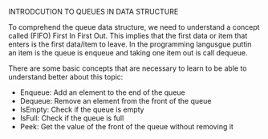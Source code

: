INTRODCUTION TO QUEUES IN DATA STRUCTURE 

To comprehend the queue data structure, we need to understand a concept called (FIFO) First In First Out. This implies that the first data or item that enters is the first data/item to leave.
In the programming langusgue puttin an item is the queue is enqueue and taking one item out is call dequeue.

There are some basic concepts that are necessary to learn to be able to understand better about this topic:
* Enqueue: Add an element to the end of the queue
* Dequeue: Remove an element from the front of the queue
* IsEmpty: Check if the queue is empty
* IsFull: Check if the queue is full
* Peek: Get the value of the front of the queue without removing it
